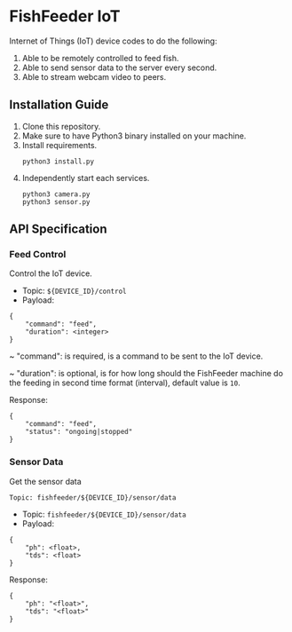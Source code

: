 # FishFeeder IoT

Internet of Things (IoT) device codes to do the following:
1. Able to be remotely controlled to feed fish.
2. Able to send sensor data to the server every second.
3. Able to stream webcam video to peers.

## Installation Guide

1. Clone this repository.
2. Make sure to have Python3 binary installed on your machine.
3. Install requirements.
   ```
   python3 install.py
   ```
4. Independently start each services.
   ```
   python3 camera.py
   python3 sensor.py
   ```

## API Specification

### Feed Control
Control the IoT device.
- Topic: `${DEVICE_ID}/control`
- Payload:
```
{
    "command": "feed",
    "duration": <integer>
}
```
  ~ "command":
    is required, is a command to be sent to the IoT device.
  
  ~ "duration":
    is optional, is for how long should the FishFeeder machine do the feeding in second time format (interval), default value is `10`.

Response:
```
{
    "command": "feed",
    "status": "ongoing|stopped"
}
```

### Sensor Data
Get the sensor data
```
Topic: fishfeeder/${DEVICE_ID}/sensor/data
```
- Topic: `fishfeeder/${DEVICE_ID}/sensor/data`
- Payload:
```
{
    "ph": <float>,
    "tds": <float>
}
```

Response:
```
{
    "ph": "<float>",
    "tds": "<float>"
}
```
